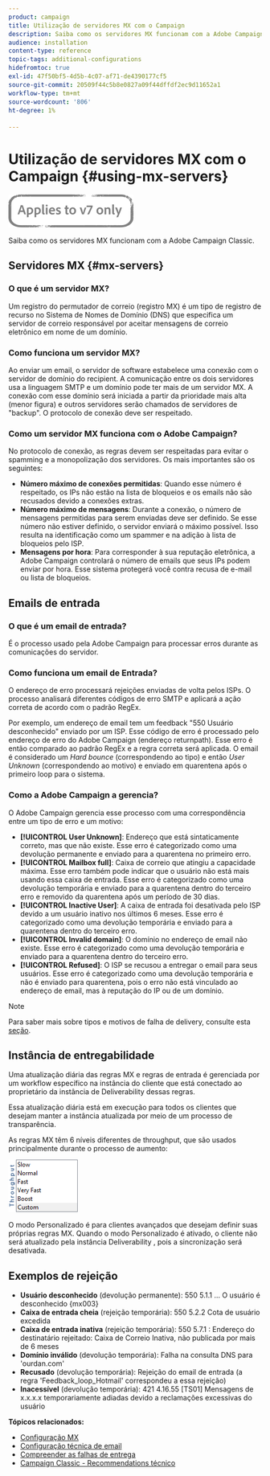 ```yaml
---
product: campaign
title: Utilização de servidores MX com o Campaign
description: Saiba como os servidores MX funcionam com a Adobe Campaign Classic.
audience: installation
content-type: reference
topic-tags: additional-configurations
hidefromtoc: true
exl-id: 47f50bf5-4d5b-4c07-af71-de4390177cf5
source-git-commit: 20509f44c5b8e0827a09f44dffdf2ec9d11652a1
workflow-type: tm+mt
source-wordcount: '806'
ht-degree: 1%

---
```


# Utilização de servidores MX com o Campaign {#using-mx-servers}

![](../../assets/v7-only.svg)

Saiba como os servidores MX funcionam com a Adobe Campaign Classic.

## Servidores MX {#mx-servers}

### O que é um servidor MX?

Um registro do permutador de correio (registro MX) é um tipo de registro de recurso no Sistema de Nomes de Domínio (DNS) que especifica um servidor de correio responsável por aceitar mensagens de correio eletrônico em nome de um domínio.

### Como funciona um servidor MX?

Ao enviar um email, o servidor de software estabelece uma conexão com o servidor de domínio do recipient. A comunicação entre os dois servidores usa a linguagem SMTP e um domínio pode ter mais de um servidor MX. A conexão com esse domínio será iniciada a partir da prioridade mais alta (menor figura) e outros servidores serão chamados de servidores de &quot;backup&quot;. O protocolo de conexão deve ser respeitado.

### Como um servidor MX funciona com o Adobe Campaign?

No protocolo de conexão, as regras devem ser respeitadas para evitar o spamming e a monopolização dos servidores. Os mais importantes são os seguintes:

* **Número máximo de conexões permitidas**: Quando esse número é respeitado, os IPs não estão na lista de bloqueios e os emails não são recusados devido a conexões extras.
* **Número máximo de mensagens**: Durante a conexão, o número de mensagens permitidas para serem enviadas deve ser definido. Se esse número não estiver definido, o servidor enviará o máximo possível. Isso resulta na identificação como um spammer e na adição à  lista de bloqueios pelo ISP.
* **Mensagens por hora**: Para corresponder à sua reputação eletrônica, a Adobe Campaign controlará o número de emails que seus IPs podem enviar por hora. Esse sistema protegerá você contra recusa de e-mail ou lista de bloqueios.

## Emails de entrada

### O que é um email de entrada?

É o processo usado pela Adobe Campaign para processar erros durante as comunicações do servidor.

### Como funciona um email de Entrada?

O endereço de erro processará rejeições enviadas de volta pelos ISPs. O processo analisará diferentes códigos de erro SMTP e aplicará a ação correta de acordo com o padrão RegEx.

Por exemplo, um endereço de email tem um feedback &quot;550 Usuário desconhecido&quot; enviado por um ISP. Esse código de erro é processado pelo endereço de erro do Adobe Campaign (endereço returnpath). Esse erro é então comparado ao padrão RegEx e a regra correta será aplicada. O email é considerado um *Hard bounce* (correspondendo ao tipo) e então *User Unknown* (correspondendo ao motivo) e enviado em quarentena após o primeiro loop para o sistema.

### Como a Adobe Campaign a gerencia?

O Adobe Campaign gerencia esse processo com uma correspondência entre um tipo de erro e um motivo:

* **[!UICONTROL User Unknown]**: Endereço que está sintaticamente correto, mas que não existe. Esse erro é categorizado como uma devolução permanente e enviado para a quarentena no primeiro erro.
* **[!UICONTROL Mailbox full]**: Caixa de correio que atingiu a capacidade máxima. Esse erro também pode indicar que o usuário não está mais usando essa caixa de entrada. Esse erro é categorizado como uma devolução temporária e enviado para a quarentena dentro do terceiro erro e removido da quarentena após um período de 30 dias.
* **[!UICONTROL Inactive User]**: A caixa de entrada foi desativada pelo ISP devido a um usuário inativo nos últimos 6 meses. Esse erro é categorizado como uma devolução temporária e enviado para a quarentena dentro do terceiro erro.
* **[!UICONTROL Invalid domain]**: O domínio no endereço de email não existe. Esse erro é categorizado como uma devolução temporária e enviado para a quarentena dentro do terceiro erro.
* **[!UICONTROL Refused]**: O ISP se recusou a entregar o email para seus usuários. Esse erro é categorizado como uma devolução temporária e não é enviado para quarentena, pois o erro não está vinculado ao endereço de email, mas à reputação do IP ou de um domínio.

>[!NOTE]
>
>Para saber mais sobre tipos e motivos de falha de delivery, consulte esta [seção](../../delivery/using/understanding-delivery-failures.md#delivery-failure-types-and-reasons).

## Instância de entregabilidade

Uma atualização diária das regras MX e regras de entrada é gerenciada por um workflow específico na instância do cliente que está conectado ao proprietário da instância de Deliverability dessas regras.

Essa atualização diária está em execução para todos os clientes que desejam manter a instância atualizada por meio de um processo de transparência.

As regras MX têm 6 níveis diferentes de throughput, que são usados principalmente durante o processo de aumento:

![](assets/mx-rules-throughput.png)

O modo Personalizado é para clientes avançados que desejam definir suas próprias regras MX. Quando o modo Personalizado é ativado, o cliente não será atualizado pela instância Deliverability , pois a sincronização será desativada.

## Exemplos de rejeição

* **Usuário desconhecido**  (devolução permanente): 550 5.1.1 ... O usuário é desconhecido {mx003}
* **Caixa de entrada cheia**  (rejeição temporária): 550 5.2.2 Cota de usuário excedida
* **Caixa de entrada inativa**  (rejeição temporária): 550 5.7.1 : Endereço do destinatário rejeitado: Caixa de Correio Inativa, não publicada por mais de 6 meses
* **Domínio inválido**  (devolução temporária): Falha na consulta DNS para &#39;ourdan.com&#39;
* **Recusado**  (devolução temporária): Rejeição do email de entrada (a regra &#39;Feedback_loop_Hotmail&#39; correspondeu a essa rejeição)
* **Inacessível**  (devolução temporária): 421 4.16.55  [TS01] Mensagens de x.x.x.x temporariamente adiadas devido a reclamações excessivas do usuário

**Tópicos relacionados:**
* [Configuração MX](../../installation/using/email-deliverability.md#mx-configuration)
* [Configuração técnica de email](../../installation/using/email-deliverability.md)
* [Compreender as falhas de entrega](../../delivery/using/understanding-delivery-failures.md)
* [Campaign Classic - Recommendations técnico](https://experienceleague.adobe.com/docs/deliverability-learn/deliverability-best-practice-guide/additional-resources/product-specific-resources/campaign/acc-technical-recommendations.html)

